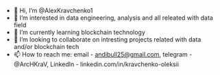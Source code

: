 - 👋 Hi, I’m @AlexKravchenko1
- 👀 I’m interested in data engineering, analysis and all releated with data field
- 🌱 I’m currently learning blockchain technology 
- 💞️ I’m looking to collaborate on intresting projects related with data and/or blockchain tech
- 📫 How to reach me: email - andibull25@gmail.com, telegram - @ArcHKraV, LinkedIn - linkedin.com/in/kravchenko-oleksii

<!---
AlexKravchenko1/AlexKravchenko1 is a ✨ special ✨ repository because its `README.md` (this file) appears on your GitHub profile.
You can click the Preview link to take a look at your changes.
--->
